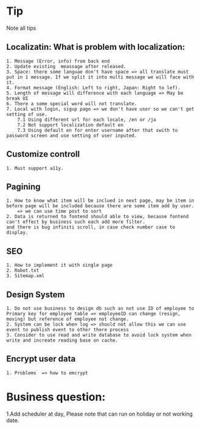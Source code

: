 # Tip
Note all tips

## Localizatin: What is problem with localization:
	1. Message (Error, info) from back end
	2. Update existing  meassage after released.
	3. Space: there some languae don't have space => all translate must put in 1 message. If we split it into multi message we will face with it.
	4. Format message (English: Left to right, Japan: Right to lef).
	5. Length of message will difference with each language => May be break UI
	6. There a some special word will not translate.
	7. Local with login, sigup page => we don't have user so we can't get setting of use. 
		7.1 Using different url for each locale, /en or /ja
		7.2 Not support localization default en
		7.3 Using default en for enter username after that swith to password screen and use setting of user inputed.

## Customize controll
	1. Must support a11y.

## Pagining
	1. How to know what item will be inclued in next page, may be item in before page will be included because there are some item add by user.
		=> we can use time post to sort
	2. Data is returned to fontend should able to view, because fontend can't effect by business such each add more filter.
	and there is bug infiniti scroll, in case check number case to display.

## SEO
	1. How to implement it with single page
	2. Robot.txt
	3. Sitemap.xml

## Design System
	1. Do not use business to design db such as not use ID of employee to Primary key for employee table => employeeID can change (resign, moving) but reference of employee not change.
	2. System can be lock when log => should not allow this we can use event to publish event to other there process 
	3. Consider to use read and write database to avoid lock system when write and increate reading base on cache.

## Encrypt user data
	1. Problems  => how to emcrypt 

	
# Business question:
 1.Add scheduler at day, Please note that can run on holiday or not working date.
 

